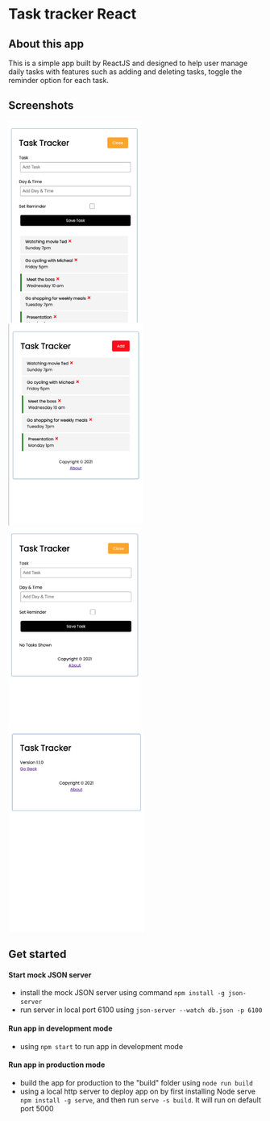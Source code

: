# Task tracker React

## About this app
This is a simple app built by ReactJS and designed to help user manage daily tasks with features such as adding and deleting tasks, toggle the reminder option for each task.

## Screenshots
<img alt="popularPage" src="/screenshots/ShowAddTask.png" height="400" />   <img alt="browser" src="/screenshots/HideAddTask.png" height="400"/>  <img alt="trendingPage" src="/screenshots/NoTask.png" height="400"/>  
<img alt="trendingTimeSpan" src="/screenshots/AboutPage.png" height="400"/>  

## Get started
#### Start mock JSON server
- install the mock JSON server using command `npm install -g json-server`
- run server in local port 6100 using `json-server --watch db.json -p 6100`
#### Run app in development mode
- using `npm start` to run app in development mode
#### Run app in production mode
- build the app for production to the "build" folder using `node run build`
- using a local http server to deploy app on by first installing Node serve `npm install -g serve`,
and then run `serve -s build`. It will run on default port 5000
